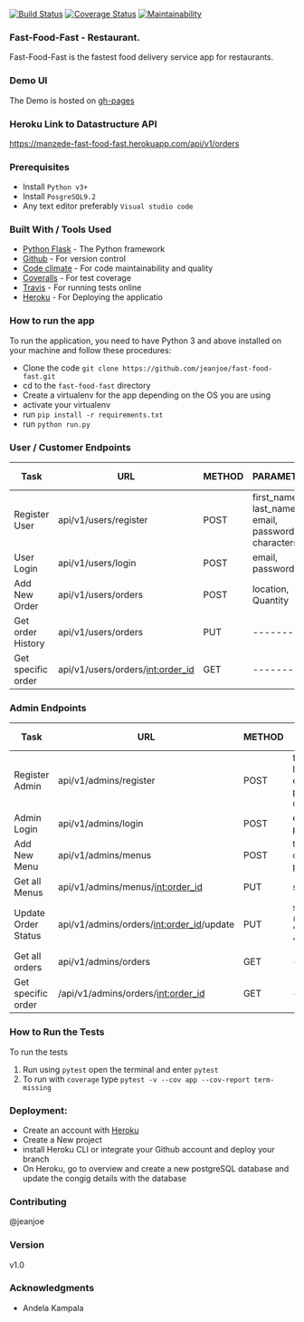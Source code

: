 [![Build Status](https://travis-ci.org/jeanjoe/fast-food-fast.svg?branch=ft-challenge-three)](https://travis-ci.org/jeanjoe/fast-food-fast)
[![Coverage Status](https://coveralls.io/repos/github/jeanjoe/fast-food-fast/badge.svg?branch=ft-challenge-three)](https://coveralls.io/github/jeanjoe/fast-food-fast?branch=ft-challenge-three)
[![Maintainability](https://api.codeclimate.com/v1/badges/128fba01502d5f70e484/maintainability)](https://codeclimate.com/github/jeanjoe/fast-food-fast/maintainability)

### Fast-Food-Fast - Restaurant.

Fast-Food-Fast is the fastest food delivery service app for restaurants.

### Demo UI

The Demo is hosted on [gh-pages](https://jeanjoe.github.io/fast-food-fast/UI/index.html)

### Heroku Link to Datastructure API

https://manzede-fast-food-fast.herokuapp.com/api/v1/orders

### Prerequisites
-  Install `Python v3+`
- Install `PosgreSQL9.2`
- Any text editor preferably `Visual studio code`

 ### Built With / Tools Used
 - [Python Flask](http://flask.pocoo.org/) - The Python framework
 - [Github](https://github.com) - For version control
 - [Code climate](https://codeclimate.com) - For code maintainability and quality
 - [Coveralls](http://coveralls.io/) - For test coverage
 - [Travis](https://travis-ci.com/) - For running tests online
 - [Heroku](https://data.heroku.com/) - For Deploying the applicatio

### How to run the app

To run the application, you need to have Python 3 and above installed on your machine and follow these procedures:

- Clone the code `git clone https://github.com/jeanjoe/fast-food-fast.git`
- cd to the `fast-food-fast` directory
- Create a virtualenv for the app depending on the OS you are using
- activate your virtualenv
- run `pip install -r requirements.txt`
- run `python run.py`

### User / Customer Endpoints
|  Task         | URL | METHOD      | PARAMETERS | AUTH REQUIRED
| --- | --- | --- | --- | --- |
|  Register User   |  api/v1/users/register  |   POST  |  first_name, last_name, email, password (> 5 characters) | NO |
|  User Login   |  api/v1/users/login     |  POST           |    email, password  | NO |
|  Add New Order |  api/v1/users/orders |  POST | location, Quantity | YES |
|  Get order History | api/v1/users/orders | PUT | --------- | YES |
|  Get specific order | api/v1/users/orders/<int:order_id> | GET | ------- | YES |


### Admin Endpoints
|  Task         | URL | METHOD      | PARAMETERS | AUTH REQUIRED
| --- | --- | --- | --- | --- |
|  Register Admin   |  api/v1/admins/register  |   POST  |  first_name, last_name, email, password (> 5 characters) | NO |
|  Admin Login   |  api/v1/admins/login     |  POST           |    email, password  | NO |
|  Add New Menu |  api/v1/admins/menus |  POST | title, description, price | YES |
|  Get all Menus | api/v1/admins/menus/<int:order_id> | PUT | status | YES |
|  Update Order Status | api/v1/admins/orders/<int:order_id>/update | PUT | status ('COMPLETED', 'ACCEPTED', 'PROTECTED') | YES |
|  Get all orders | api/v1/admins/orders | GET | -------- | YES |
|  Get specific order | /api/v1/admins/orders/<int:order_id> | GET | -------- | YES |

### How to Run the Tests

To run the tests

1. Run using `pytest` open the terminal and enter `pytest`
2. To run with `coverage` type `pytest -v --cov app --cov-report term-missing`

### Deployment:

- Create an account with [Heroku](https://data.heroku.com/)
- Create a New project
- install Heroku CLI or integrate your Github account and deploy your branch
- On Heroku, go to overview and create a new postgreSQL database and update the congig details with the database 
### Contributing
@jeanjoe

### Version
 
 v1.0
 
 ### Acknowledgments
 
 - Andela Kampala
